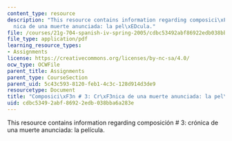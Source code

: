 ```yaml
---
content_type: resource
description: "This resource contains information regarding composici\xF3n # 3: cr\xF3\
  nica de una muerte anunciada: la pel\xEDcula."
file: /courses/21g-704-spanish-iv-spring-2005/cdbc53492abf86922edb038bba6a283e_MIT21G_704S05_guion_instru.pdf
file_type: application/pdf
learning_resource_types:
- Assignments
license: https://creativecommons.org/licenses/by-nc-sa/4.0/
ocw_type: OCWFile
parent_title: Assignments
parent_type: CourseSection
parent_uid: 5c43c593-8120-feb1-4c3c-128d914d3de9
resourcetype: Document
title: "Composici\xF3n # 3: Cr\xF3nica de una muerte anunciada: la pel\xEDcula"
uid: cdbc5349-2abf-8692-2edb-038bba6a283e
---
```

This resource contains information regarding composición # 3: crónica de una muerte anunciada: la película.